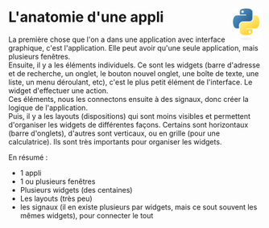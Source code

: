 # **L'anatomie d'une appli** <a href="../../"><img align="right" src="../../../src/images/Python-logo-notext.svg" alt="Python" title="Python" widht="auto" height="64px"></a>

La première chose que l'on a dans une application avec interface graphique, c'est l'application. Elle peut avoir qu'une seule application, mais plusieurs fenêtres.  
Ensuite, il y a les éléments individuels. Ce sont les widgets (barre d'adresse et de recherche, un onglet, le bouton nouvel onglet, une boîte de texte, une liste, un menu déroulant, etc), c'est le plus petit élément de l'interface. Le widget d'effectuer une action.  
Ces éléments, nous les connectons ensuite à des signaux, donc créer la logique de l'application.  
Puis, il y a les layouts (dispositions) qui sont moins visibles et permettent d'organiser les widgets de différentes façons. Certains sont horizontaux (barre d'onglets), d'autres sont verticaux, ou en grille (pour une calculatrice). Ils sont très importants pour organiser les widgets.  

En résumé :
* 1 appli
* 1 ou plusieurs fenêtres
* Plusieurs widgets (des centaines)
* Les layouts (très peu)
* les signaux (il en existe plusieurs par widgets, mais ce sout souvent les mêmes widgets), pour connecter le tout